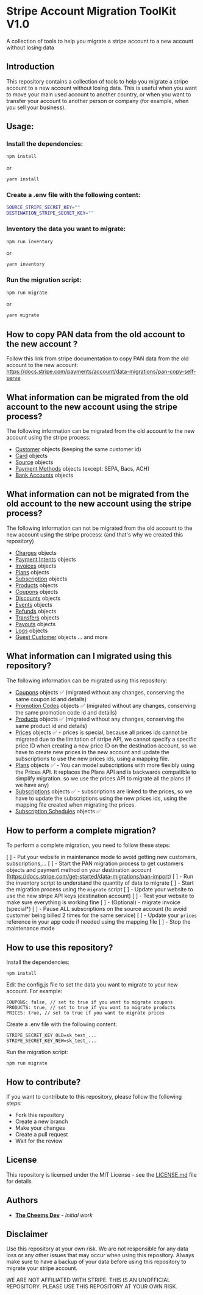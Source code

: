 # Stripe Account Migration ToolKit V1.0

A collection of tools to help you migrate a stripe account to a new account without losing data

## Introduction

This repository contains a collection of tools to help you migrate a stripe account to a new account without losing data. This is useful when you want to move your main used account to another country, or when you want to transfer your account to another person or company (for example, when you sell your business).

## Usage:

### Install the dependencies:

```bash
npm install
```

or

```bash
yarn install
```

### Create a .env file with the following content:

```bash
SOURCE_STRIPE_SECRET_KEY=""
DESTINATION_STRIPE_SECRET_KEY=""
```

### Inventory the data you want to migrate:

```bash
npm run inventory
```

or
```bash
yarn inventory
```

### Run the migration script:

```bash
npm run migrate
```

or
```bash
yarn migrate
```

## How to copy PAN data from the old account to the new account ?

Follow this link from stripe documentation to copy PAN data from the old account to the new account:
https://docs.stripe.com/payments/account/data-migrations/pan-copy-self-serve

## What information can be migrated from the old account to the new account using the stripe process?

The following information can be migrated from the old account to the new account using the stripe process:

- [Customer](https://docs.stripe.com/api/customers/object) objects (keeping the same customer id)
- [Card](https://docs.stripe.com/api/cards/object) objects
- [Source](https://docs.stripe.com/api/sources/object) objects
- [Payment Methods](https://docs.stripe.com/api/payment_methods/object) objects (except: SEPA, Bacs, ACH)
- [Bank Accounts](https://docs.stripe.com/api/customer_bank_accounts/object) objects

## What information can not be migrated from the old account to the new account using the stripe process?

The following information can not be migrated from the old account to the new account using the stripe process: (and that's why we created this repository)

- [Charges](https://docs.stripe.com/api/charges/object) objects
- [Payment Intents](https://docs.stripe.com/api/payment_intents/object) objects
- [Invoices](https://docs.stripe.com/api/invoices/object) objects
- [Plans](https://docs.stripe.com/api/plans/object) objects
- [Subscription](https://docs.stripe.com/api/subscriptions/object) objects
- [Products](https://docs.stripe.com/api/products/object) objects
- [Coupons](https://docs.stripe.com/api/coupons/object) objects
- [Discounts](https://docs.stripe.com/api/discounts/object) objects
- [Events](https://docs.stripe.com/api/discounts/object) objects
- [Refunds](https://docs.stripe.com/api/refunds/object) objects
- [Transfers](https://docs.stripe.com/api/transfers/object) objects
- [Payouts](https://docs.stripe.com/api/payouts/object) objects
- [Logs](https://docs.stripe.com/api/) objects
- [Guest Customer](https://support.stripe.com/questions/guest-customer-faq) objects
  ... and more

## What information can I migrated using this repository?

The following information can be migrated using this repository:

- [Coupons](https://docs.stripe.com/api/coupons/object) objects ✅ (migrated without any changes, conserving the same coupon id and details)
- [Promotion Codes](https://docs.stripe.com/api/promotion_codes/object) objects ✅ (migrated without any changes, conserving the same promotion code id and details)
- [Products](https://docs.stripe.com/api/products/object) objects ✅ (migrated without any changes, conserving the same product id and details)
- [Prices](https://docs.stripe.com/api/prices) objects ✅ - prices is special, because all prices ids cannot be migrated due to the limitation of stripe API, we cannot specify a specific price ID when creating a new price ID on the destination account, so we have to create new prices in the new account and update the subscriptions to use the new prices ids, using a mapping file.
- [Plans](https://docs.stripe.com/api/plans/object) objects ✅ - You can model subscriptions with more flexibly using the Prices API. It replaces the Plans API and is backwards compatible to simplify migration. so we use the prices API to migrate all the plans (if we have any)
- [Subscriptions](https://docs.stripe.com/api/subscriptions/object) objects ✅ - subscriptions are linked to the prices, so we have to update the subscriptions using the new prices ids, using the mapping file created when migrating the prices.
- [Subscription Schedules](https://docs.stripe.com/api/plans/object) objects ✅ 


## How to perform a complete migration?

To perform a complete migration, you need to follow these steps:

  [ ] - Put your website in maintenance mode to avoid getting new customers, subscriptions,...
  [ ] - Start the PAN migration process to get customers objects and payment method on your destination account (https://docs.stripe.com/get-started/data-migrations/pan-import)
  [ ] - Run the inventory script to understand the quantity of data to migrate
  [ ] - Start the migration process using the `migrate` script
  [ ] - Update your website to use the new stripe API keys (destination account)
  [ ] - Test your website to make sure everything is working fine
  [ ] - (Optional) - migrate invoice (special*)
  [ ] - Pause ALL subscriptions on the source account (to avoid customer being billed 2 times for the same service)
  [ ] - Update your `prices` reference in your app code if needed using the mapping file
  [ ] - Stop the maintenance mode

## How to use this repository?

Install the dependencies:

```
npm install
```

Edit the config.js file to set the data you want to migrate to your new account. For example:

```
COUPONS: false, // set to true if you want to migrate coupons
PRODUCTS: true, // set to true if you want to migrate products
PRICES: true, // set to true if you want to migrate prices
```

Create a .env file with the following content:

```
STRIPE_SECRET_KEY_OLD=sk_test_...
STRIPE_SECRET_KEY_NEW=sk_test_...
```

Run the migration script:

```
npm run migrate
```

## How to contribute?

If you want to contribute to this repository, please follow the following steps:

- Fork this repository
- Create a new branch
- Make your changes
- Create a pull request
- Wait for the review

## License

This repository is licensed under the MIT License - see the [LICENSE.md](LICENSE.md) file for details

## Authors

- [**The Cheems Dev**](https://github.com/helloworld9912) - _Initial work_

## Disclaimer

Use this repository at your own risk. We are not responsible for any data loss or any other issues that may occur when using this repository. Always make sure to have a backup of your data before using this repository to migrate your stripe account.

WE ARE NOT AFFILIATED WITH STRIPE. THIS IS AN UNOFFICIAL REPOSITORY. PLEASE USE THIS REPOSITORY AT YOUR OWN RISK.

